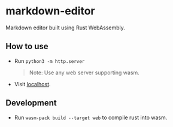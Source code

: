# markdown-editor
Markdown editor built using Rust WebAssembly.

## How to use
- Run `python3 -m http.server`
  > Note: Use any web server supporting wasm.
- Visit [localhost](http://localhost:8000/public).

## Development
- Run `wasm-pack build --target web` to compile rust into wasm.
